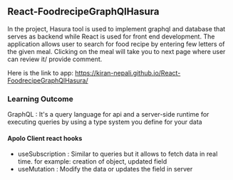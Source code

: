 
## React-FoodrecipeGraphQlHasura

In the project, Hasura tool is used to implement graphql and database that serves as backend while React is used for front end development. The application allows user to search for food recipe by entering few letters of the given meal. Clicking on the meal will take you to next page where user can review it/ provide comment. 

Here is the link to app: https://kiran-nepali.github.io/React-FoodrecipeGraphQlHasura/

### Learning Outcome

GraphQL : It's a query language for api and a server-side runtime for executing queries by using a type system you define for your data

#### Apolo Client react hooks

- useSubscription : Similar to queries but it allows to fetch data in real time. for example: creation of object, updated field
- useMutation : Modify the data or updates the field in server



